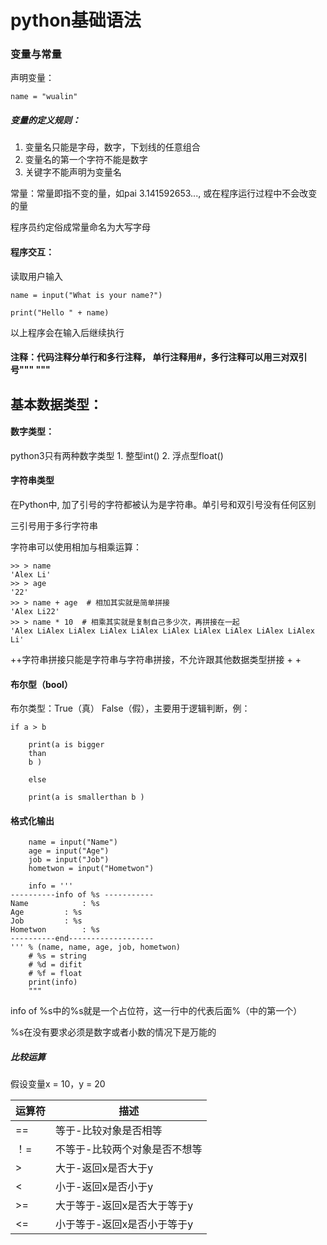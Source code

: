 # python基础语法

### 变量与常量
声明变量：

```
name = "wualin"
```

##### 变量的定义规则：
1. 变量名只能是字母，数字，下划线的任意组合
2. 变量名的第一个字符不能是数字
3. 关键字不能声明为变量名

常量：常量即指不变的量，如pai
3.141592653..., 或在程序运行过程中不会改变的量

程序员约定俗成常量命名为大写字母

#### 程序交互：
读取用户输入

```
name = input("What is your name?")

print("Hello " + name)
```

以上程序会在输入后继续执行

#### 注释：代码注释分单行和多行注释， 单行注释用#，多行注释可以用三对双引号""" """


## 基本数据类型：
#### 数字类型：
python3只有两种数字类型
1.
整型int()
2.
浮点型float()

#### 字符串类型
在Python中, 加了引号的字符都被认为是字符串。单引号和双引号没有任何区别

三引号用于多行字符串

字符串可以使用相加与相乘运算：

```
>> > name
'Alex Li'
>> > age
'22'
>> > name + age  # 相加其实就是简单拼接
'Alex Li22'
>> > name * 10  # 相乘其实就是复制自己多少次，再拼接在一起
'Alex LiAlex LiAlex LiAlex LiAlex LiAlex LiAlex LiAlex LiAlex LiAlex Li'
```

++字符串拼接只能是字符串与字符串拼接，不允许跟其他数据类型拼接 + +

#### 布尔型（bool）
布尔类型：True（真）  False（假），主要用于逻辑判断，例：

```
if a > b

	print(a is bigger
	than
	b )

	else

	print(a is smallerthan b )
```

#### 格式化输出

```
	name = input("Name")
	age = input("Age")
	job = input("Job")
	hometwon = input("Hometwon")

	info = '''
----------info of %s ----------- 
Name			: %s
Age			: %s
Job			: %s
Hometwon		: %s
----------end------------------- 
''' % (name, name, age, job, hometwon)
	# %s = string
	# %d = difit
	# %f = float
	print(info)
	"""
```
info of %s中的%s就是一个占位符，这一行中的代表后面%（中的第一个）

%s在没有要求必须是数字或者小数的情况下是万能的

##### 比较运算
假设变量x = 10，y = 20

运算符 | 描述
--- | ---
== | 等于-比较对象是否相等
！= | 不等于-比较两个对象是否不想等
> | 大于-返回x是否大于y
< | 小于-返回x是否小于y
>= | 大于等于-返回x是否大于等于y
<= | 小于等于-返回x是否小于等于y



	
